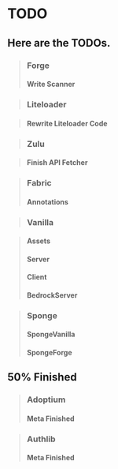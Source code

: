 # TODO

## Here are the TODOs.

> ### Forge
> #### Write Scanner

> ### Liteloader

> #### Rewrite Liteloader Code

> ### Zulu

> #### Finish API Fetcher

> ### Fabric
> #### Annotations

> ### Vanilla

> #### Assets
> #### Server
> #### Client
> #### BedrockServer

> ### Sponge
> #### SpongeVanilla
> #### SpongeForge

> ### 

## 50% Finished

> ### Adoptium
> #### Meta Finished

> ### Authlib
> #### Meta Finished


